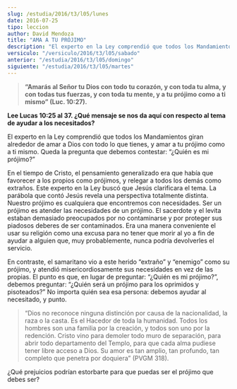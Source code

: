 ```yaml
---
slug: /estudia/2016/t3/l05/lunes
date: 2016-07-25
tipo: leccion
author: David Mendoza
title: "AMA A TU PRÓJIMO"
description: "El experto en la Ley comprendió que todos los Mandamientos giran alrededor de  amar a Dios con todo lo que tienes, y amar a tu prójimo como a ti mismo. Queda  la pregunta que debemos contestar: “¿Quién es mi prójimo?”"
versiculo: "/versiculo/2016/t3/l05/sabado"
anterior: "/estudia/2016/t3/l05/domingo"
siguiente: "/estudia/2016/t3/l05/martes"
---
```


> **“Amarás al Señor tu Dios con todo tu corazón, y con toda tu alma, y con todas tus fuerzas, y con toda tu mente, y a tu prójimo como a ti mismo” (Luc. 10:27).**

**Lee Lucas 10:25 al 37. ¿Qué mensaje se nos da aquí con respecto al tema de ayudar a los necesitados?**

El experto en la Ley comprendió que todos los Mandamientos giran alrededor de amar a Dios con todo lo que tienes, y amar a tu prójimo como a ti mismo. Queda la pregunta que debemos contestar: “¿Quién es mi prójimo?”

En el tiempo de Cristo, el pensamiento generalizado era que había que favorecer a los propios como prójimos, y relegar a todos los demás como extraños. Este experto en la Ley buscó que Jesús clarificara el tema. La parábola que contó Jesús revela una perspectiva totalmente distinta. Nuestro prójimo es cualquiera que encontremos con necesidades. Ser un prójimo es atender las necesidades de un prójimo. El sacerdote y el levita estaban demasiado preocupados por no contaminarse y por proteger sus piadosos deberes de ser contaminados. Era una manera conveniente el usar su religión como una excusa para no tener que morir al yo a fin de ayudar a alguien que, muy probablemente, nunca podría devolverles el servicio.

En contraste, el samaritano vio a este herido “extraño” y “enemigo” como su prójimo, y atendió misericordiosamente sus necesidades en vez de las propias. El punto es que, en lugar de preguntar: “¿Quién es mi prójimo?”, debemos preguntar: “¿Quién será un prójimo para los oprimidos y pisoteados?” No importa quién sea esa persona: debemos ayudar al necesitado, y punto.

> “Dios no reconoce ninguna distinción por causa de la nacionalidad, la raza o la casta. Es el Hacedor de toda la humanidad. Todos los hombres son una familia por la creación, y todos son uno por la redención. Cristo vino para demoler todo muro de separación, para abrir todo departamento del Templo, para que cada alma pudiese tener libre acceso a Dios. Su amor es tan amplio, tan profundo, tan completo que penetra por doquiera” (PVGM 318).

¿Qué prejuicios podrían estorbarte para que puedas ser el prójimo que debes ser?
